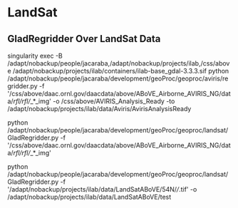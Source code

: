 # LandSat

## GladRegridder Over LandSat Data

singularity exec -B /adapt/nobackup/people/jacaraba,/adapt/nobackup/projects/ilab,/css/above /adapt/nobackup/projects/ilab/containers/ilab-base_gdal-3.3.3.sif python /adapt/nobackup/people/jacaraba/development/geoProc/geoproc/aviris/regridder.py -f '/css/above/daac.ornl.gov/daacdata/above/ABoVE_Airborne_AVIRIS_NG/data/*rfl/*_rfl_*/*_*_img' -o /css/above/AVIRIS_Analysis_Ready -to /adapt/nobackup/projects/ilab/data/Aviris/AvirisAnalysisReady



python /adapt/nobackup/people/jacaraba/development/geoProc/geoproc/landsat/GladRegridder.py -f '/css/above/daac.ornl.gov/daacdata/above/ABoVE_Airborne_AVIRIS_NG/data/*rfl/*_rfl_*/*_*_img'



python /adapt/nobackup/people/jacaraba/development/geoProc/geoproc/landsat/GladRegridder.py -f '/adapt/nobackup/projects/ilab/data/LandSatABoVE/54N/*/*.tif' -o /adapt/nobackup/projects/ilab/data/LandSatABoVE/test





